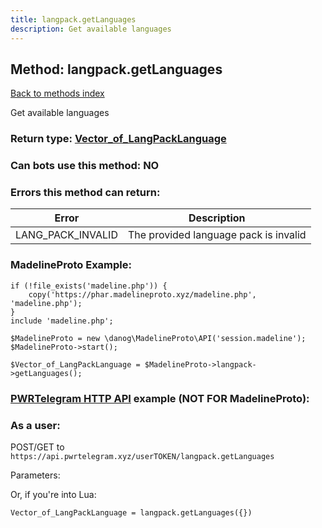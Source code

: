 ```yaml
---
title: langpack.getLanguages
description: Get available languages
---
```

## Method: langpack.getLanguages  
[Back to methods index](index.md)


Get available languages



### Return type: [Vector\_of\_LangPackLanguage](../types/LangPackLanguage.md)

### Can bots use this method: **NO**


### Errors this method can return:

| Error    | Description   |
|----------|---------------|
|LANG_PACK_INVALID|The provided language pack is invalid|


### MadelineProto Example:


```
if (!file_exists('madeline.php')) {
    copy('https://phar.madelineproto.xyz/madeline.php', 'madeline.php');
}
include 'madeline.php';

$MadelineProto = new \danog\MadelineProto\API('session.madeline');
$MadelineProto->start();

$Vector_of_LangPackLanguage = $MadelineProto->langpack->getLanguages();
```

### [PWRTelegram HTTP API](https://pwrtelegram.xyz) example (NOT FOR MadelineProto):



### As a user:

POST/GET to `https://api.pwrtelegram.xyz/userTOKEN/langpack.getLanguages`

Parameters:




Or, if you're into Lua:

```
Vector_of_LangPackLanguage = langpack.getLanguages({})
```

